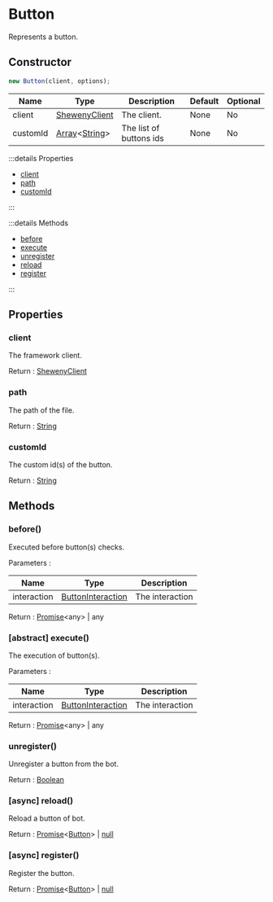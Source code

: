 # Button

Represents a button.

## Constructor

```js
new Button(client, options);
```

| Name     | Type                                                                                                                                                                                    | Description             | Default | Optional |
| -------- | --------------------------------------------------------------------------------------------------------------------------------------------------------------------------------------- | ----------------------- | ------- | -------- |
| client   | [ShewenyClient](./ShewenyClient.md)                                                                                                                                                     | The client.             | None    | No       |
| customId | [Array](https://developer.mozilla.org/docs/Web/JavaScript/Reference/Global_Objects/Array)\<[String](https://developer.mozilla.org/docs/Web/JavaScript/Reference/Global_Objects/String)> | The list of buttons ids | None    | No       |

:::details Properties

- [client](#client)
- [path](#path)
- [customId](#customid)

:::

:::details Methods

- [before](#before)
- [execute](#abstract-execute)
- [unregister](#unregister)
- [reload](#async-reload)
- [register](#async-register)

:::

## Properties

### client

The framework client.

Return : [ShewenyClient](../client/ShewenyClient.md)

### path

The path of the file.

Return : [String](https://developer.mozilla.org/en-US/docs/Web/JavaScript/Reference/Global_Objects/String)

### customId

The custom id(s) of the button.

Return : [String](https://developer.mozilla.org/en-US/docs/Web/JavaScript/Reference/Global_Objects/String)

## Methods

### before()

Executed before button(s) checks.

Parameters :

| Name        | Type                                                                                   | Description     |
| ----------- | -------------------------------------------------------------------------------------- | --------------- |
| interaction | [ButtonInteraction](https://discord.js.org/#/docs/main/stable/class/ButtonInteraction) | The interaction |

Return : [Promise](https://developer.mozilla.org/docs/Web/JavaScript/Reference/Global_Objects/Promise)\<any> | any

### [abstract] execute()

The execution of button(s).

Parameters :

| Name        | Type                                                                                   | Description     |
| ----------- | -------------------------------------------------------------------------------------- | --------------- |
| interaction | [ButtonInteraction](https://discord.js.org/#/docs/main/stable/class/ButtonInteraction) | The interaction |

Return : [Promise](https://developer.mozilla.org/docs/Web/JavaScript/Reference/Global_Objects/Promise)\<any> | any

### unregister()

Unregister a button from the bot.

Return : [Boolean](https://developer.mozilla.org/docs/Web/JavaScript/Reference/Global_Objects/Boolean)

### [async] reload()

Reload a button of bot.

Return : [Promise](https://developer.mozilla.org/docs/Web/JavaScript/Reference/Global_Objects/Promise)\<[Button](./Button.md)> | [null](https://developer.mozilla.org/docs/Web/JavaScript/Reference/Global_Objects/Null)

### [async] register()

Register the button.

Return : [Promise](https://developer.mozilla.org/docs/Web/JavaScript/Reference/Global_Objects/Promise)\<[Button](./Button.md)> | [null](https://developer.mozilla.org/docs/Web/JavaScript/Reference/Global_Objects/Null)

